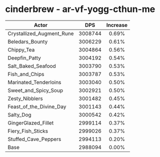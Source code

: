 # cinderbrew - ar-vf-yogg-cthun-me
| Actor | DPS | Increase |
|---|:---:|:---:|
|Crystallized_Augment_Rune|3008744|0.69%|
|Beledars_Bounty|3006229|0.61%|
|Chippy_Tea|3004864|0.56%|
|Deepfin_Patty|3004192|0.54%|
|Salt_Baked_Seafood|3003790|0.53%|
|Fish_and_Chips|3003787|0.53%|
|Marinated_Tenderloins|3003040|0.50%|
|Sweet_and_Spicy_Soup|3002921|0.50%|
|Zesty_Nibblers|3001482|0.45%|
|Feast_of_the_Divine_Day|3001143|0.44%|
|Salty_Dog|3000542|0.42%|
|GingerGlazed_Fillet|2999114|0.37%|
|Fiery_Fish_Sticks|2999026|0.37%|
|Stuffed_Cave_Peppers|2994113|0.20%|
|Base|2988094|0.00%|
